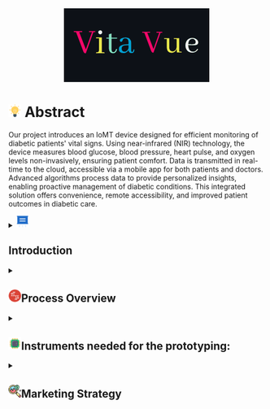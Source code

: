 <div align="center">
  <img src="https://github.com/AllanDza/Vita_Vue/blob/main/Vanilla-1s-286px.gif" alt="Animated GIF">
</div>


<div>
  <h1><img src="https://github.com/AllanDza/Vita_Vue/blob/main/idea_427735.png" width='25' height = '25' > Abstract </h1>
  <p>Our project introduces an IoMT device designed for efficient monitoring of diabetic patients' vital signs. Using near-infrared (NIR) technology, the device measures blood glucose, blood pressure, heart pulse, and oxygen levels non-invasively, ensuring patient comfort. Data is transmitted in real-time to the cloud, accessible via a mobile app for both patients and doctors. Advanced algorithms process data to provide personalized insights, enabling proactive management of diabetic conditions. This integrated solution offers convenience, remote accessibility, and improved patient outcomes in diabetic care.</p>

<details>
  <summary><img src="https://github.com/AllanDza/Vita_Vue/blob/main/presentation_10542075.png" width='25' height = '25'><h2>Introduction</h2></summary>
 
Diabetes mellitus, a chronic metabolic disorder, poses a significant global health challenge, affecting millions of individuals worldwide. Effective management of diabetes relies heavily on continuous monitoring of key physiological parameters, including blood glucose levels, blood pressure, heart pulse, and oxygen saturation. Traditional monitoring methods often entail inconvenience, discomfort, and occasional inaccuracies, leading to suboptimal disease management and increased risks of complications.

In response to these challenges, we propose an innovative Integrated Internet of Medical Things (IoMT) solution designed to revolutionize diabetic care. Our system leverages advanced near-infrared (NIR) technology to enable non-invasive and real-time monitoring of vital signs, thereby enhancing patient comfort and compliance. The IoT device integrates seamlessly into patients' daily lives, offering continuous monitoring without the need for invasive procedures or disruptive interventions.

<div align="center">
  <img src="https://github.com/AllanDza/Vita_Vue/blob/main/fchem-10-994272-g001.jpg">
</div>

Key features of our IoT platform include its ability to transmit data wirelessly to a secure cloud-based infrastructure in real-time. This ensures that all vital sign readings are promptly uploaded and stored, enabling comprehensive data analysis and actionable insights. Through sophisticated data processing algorithms, our platform can identify trends, anomalies, and potential health risks, empowering both patients and healthcare providers with valuable information for proactive intervention and personalized treatment planning.

The centralized cloud-based platform serves as a hub for data aggregation, storage, and visualization, facilitating easy access for patients and clinicians alike. A user-friendly mobile application provides patients with personalized dashboards, allowing them to monitor their health status, track trends over time, and receive actionable recommendations. Healthcare professionals benefit from remote access to patient data, enabling timely interventions, remote consultations, and collaborative care approaches.

Furthermore, our IoT platform is designed to support interoperability and integration with existing electronic health record systems, ensuring seamless communication and data exchange across healthcare settings. This interoperability enhances care coordination, facilitates informed decision-making, and promotes continuity of care for patients with diabetes.

In conclusion, our Integrated IoT platform represents a paradigm shift in diabetic care, offering a comprehensive solution for non-invasive monitoring of vital signs. By combining advanced technology with user-centric design principles, we aim to empower patients, improve clinical outcomes, and ultimately enhance the quality of life for individuals living with diabetes. Through ongoing research, development, and collaboration with healthcare stakeholders, we strive to further refine and optimize our IoT solution to meet the evolving needs of patients and healthcare providers in the digital age.
</details>
<details>
  <summary> <h2><img src="https://github.com/AllanDza/Vita_Vue/blob/main/timeline_8777113.png" width='25' height = '25' >Process Overview</h2></summary>
<br>
  
   [![](https://mermaid.ink/img/pako:eNpdktFuwiAUhl_lhGt9gS7ZYq3TqnVGzZKNesHKmZK10AA1M9V3H8XapXLFD985-X84NckURxKQg2blEXbRUyrBrRHdWqbtHobDZwhpLIUVzCIkyEylsUBp9y0aemZMR5kVp4ZZxRvYojRKmzsz9kxE23IIc6U4TPMqUwb70OQBWms0jexTrx01Q-cT1lX-2GjaIW-_5wNKWOIJ885S5KFZ_c5ywWGDjAt5eLm2t5Pbbatee2raU7NGXT7QXCCmO82kKYSFiFkGVsE4VxXf99CVukDYnsS-1Zx67Fa01ipziZ2Ze9ncQws6RYm6eeBYGnE42i7KwgNLGglT5uwMQkKivkSOMCrLO7T0UFInSve-0XSZk_8kYe-ocbyiE-mDkAEpUBdMcDc1dYOlxB5dq5QEbsuZ_klJKq-OY5VV27PMSGB1hQNSldzZjwRzw1aQ4Ju5PxsQ5MIqndzG0E_jgJRMfip1Z65_GPHP0w?type=png)](https://mermaid.live/edit#pako:eNpdktFuwiAUhl_lhGt9gS7ZYq3TqnVGzZKNesHKmZK10AA1M9V3H8XapXLFD985-X84NckURxKQg2blEXbRUyrBrRHdWqbtHobDZwhpLIUVzCIkyEylsUBp9y0aemZMR5kVp4ZZxRvYojRKmzsz9kxE23IIc6U4TPMqUwb70OQBWms0jexTrx01Q-cT1lX-2GjaIW-_5wNKWOIJ885S5KFZ_c5ywWGDjAt5eLm2t5Pbbatee2raU7NGXT7QXCCmO82kKYSFiFkGVsE4VxXf99CVukDYnsS-1Zx67Fa01ipziZ2Ze9ncQws6RYm6eeBYGnE42i7KwgNLGglT5uwMQkKivkSOMCrLO7T0UFInSve-0XSZk_8kYe-ocbyiE-mDkAEpUBdMcDc1dYOlxB5dq5QEbsuZ_klJKq-OY5VV27PMSGB1hQNSldzZjwRzw1aQ4Ju5PxsQ5MIqndzG0E_jgJRMfip1Z65_GPHP0w)

</details>

<details>
  <summary><h2><img src="https://github.com/AllanDza/Vita_Vue/blob/main/cpu_10216314.png" width='25' height = '25' >Instruments needed for  the prototyping:</h2></summary>
  
1)	IR or NIR sensor (ANY ONE)<br>
<nbsp>•	IR blaster and sensor <br>
<nbsp>•	AS7263--6 near-IR channels: 610nm, 680nm, 730nm, 760nm, 810nm and 860nm, each with 20nm FWHM<br>
<nbsp>•	MAX30100 – built sensor<br>

2)	Amplifier (if the signal is too weak)<br>
<nbsp>a.	IC LM358N<br>

4)	Micro-Processor(ANY ONE)<br>
<nbsp>a.	Arduino uno<br>
<nbsp>b.	Raspberry pi<br>

5)	Wifi modules for cloud connectivity<br>
<nbsp>a.	ESP8266 Serial WIFI Transceiver Module for Arduino<br>

</details>

<details>
  <summary><h2><img src="https://github.com/AllanDza/Vita_Vue/blob/main/market-research_4930475.png" width='25' height = '25' >Marketing Strategy</h2></summary>
  <div align="center">
  <img src="https://github.com/AllanDza/Vita_Vue/blob/main/White%20and%20Blue%20Minimal%20Modern%20Business%20Model%20Canvas%20Brainstorm.png">
</div>
  
</details>
